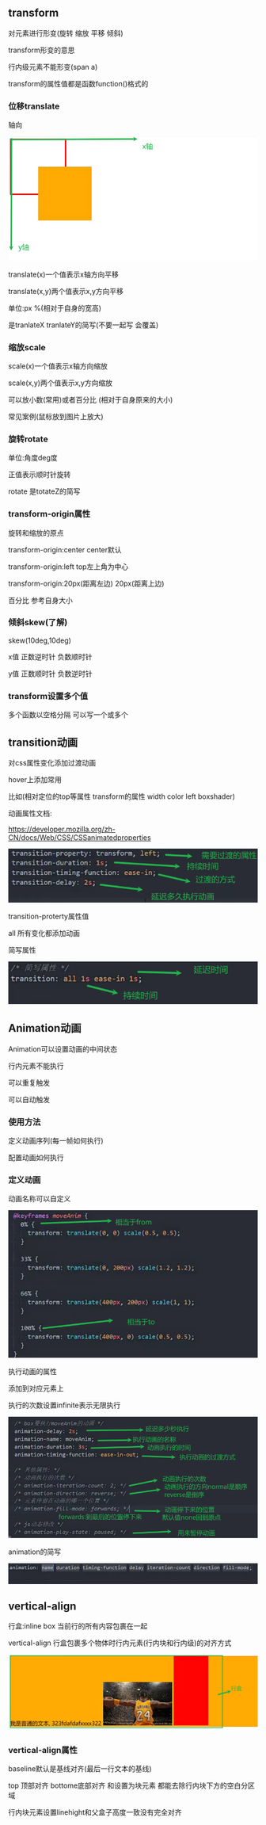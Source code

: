 ## transform

对元素进行形变(旋转 缩放 平移 倾斜)

transform形变的意思

行内级元素不能形变(span a)

transform的属性值都是函数function()格式的

### 位移translate

轴向

![image-20240325202749176](img/image-20240325202749176.png)

translate(x)一个值表示x轴方向平移

translate(x,y)两个值表示x,y方向平移

单位:px %(相对于自身的宽高)

是tranlateX tranlateY的简写(不要一起写 会覆盖)

### 缩放scale 

scale(x)一个值表示x轴方向缩放

scale(x,y)两个值表示x,y方向缩放

可以放小数(常用)或者百分比 (相对于自身原来的大小)

常见案例(鼠标放到图片上放大)

### 旋转rotate 

单位:角度deg度

正值表示顺时针旋转

rotate 是totateZ的简写

### transform-origin属性

旋转和缩放的原点

transform-origin:center center默认

transform-origin:left top左上角为中心

transform-origin:20px(距离左边) 20px(距离上边)

百分比 参考自身大小

### 倾斜skew(了解)

skew(10deg,10deg)

x值 正数逆时针 负数顺时针 

y值 正数顺时针 负数逆时针

### transform设置多个值

多个函数以空格分隔 可以写一个或多个

## transition动画

对css属性变化添加过渡动画

hover上添加常用

比如(相对定位的top等属性 transform的属性 width color left boxshader)

动画属性文档:

https://developer.mozilla.org/zh-CN/docs/Web/CSS/CSSanimatedproperties

![image-20240325213903748](img/image-20240325213903748.png)

transition-proterty属性值

all 所有变化都添加动画

简写属性

![image-20240325214311344](img/image-20240325214311344.png)

## Animation动画

Animation可以设置动画的中间状态

行内元素不能执行

可以重复触发

可以自动触发

### 使用方法

定义动画序列(每一帧如何执行)

配置动画如何执行

### 定义动画

动画名称可以自定义

![image-20240325232400119](img/image-20240325232400119.png)

执行动画的属性

添加到对应元素上

执行的次数设置infinite表示无限执行

![image-20240325233237364](img/image-20240325233237364.png)

animation的简写

![image-20240325233358029](img/image-20240325233358029.png)

## vertical-align 

行盒:inline box 当前行的所有内容包裹在一起

vertical-align 行盒包裹多个物体时行内元素(行内块和行内级)的对齐方式

![image-20240325234736839](img/image-20240325234736839.png)

### vertical-align属性

baseline默认是基线对齐(最后一行文本的基线)

top 顶部对齐 bottome底部对齐 和设置为块元素 都能去除行内块下方的空白分区域

行内块元素设置linehight和父盒子高度一致没有完全对齐

